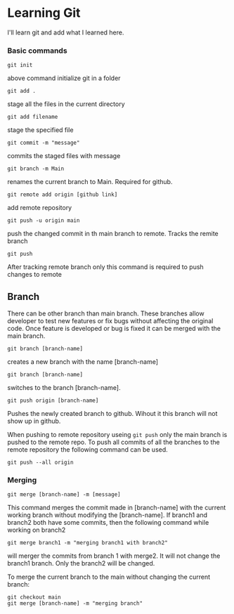 # Learning Git
I'll learn git and add what I learned here.

### Basic commands
```
git init
```
above command initialize git in a folder
```
git add .
```
stage all the files in the current directory

```
git add filename
```
stage the specified file

```
git commit -m "message"
```
commits the staged files with message

```
git branch -m Main
```
renames the current branch to Main. Required for github.

```
git remote add origin [github link]
```
add remote repository
```
git push -u origin main
```
push the changed commit in th main branch to remote. Tracks the remite branch
```
git push
```
After tracking remote branch only this command is required to push changes to remote

## Branch
There can be other branch than main branch. These branches allow developer to test new features or fix bugs without affecting the original code. Once feature is developed or bug is fixed it can be merged with the main branch.
 
```
git branch [branch-name]
```
creates a new branch with the name [branch-name]
```
git branch [branch-name]
```
switches to the branch [branch-name].  
```
git push origin [branch-name]
```
Pushes the newly created branch to github. Wihout it this branch will not show up in github.

When pushing to remote repository useing ```git push``` only the main branch is pushed to the remote repo. To push all commits of all the branches to the remote repository the following command can be used.
```
git push --all origin
```

### Merging
```
git merge [branch-name] -m [message]
```
This command merges the commit made in [branch-name] with the current working branch without modifying the [branch-name].
If branch1 and branch2 both have some commits, then the following command while working on branch2
```
git merge branch1 -m "merging branch1 with branch2"
```
will merger the commits from branch 1 with merge2. It will not change the branch1 branch. Only the branch2 will be changed.  
  
To merge the current branch to the main without changing the current branch:
```
git checkout main
git merge [branch-name] -m "merging branch"
```

